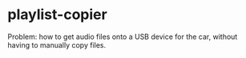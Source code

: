 # playlist-copier
Problem: how to get audio files onto a USB device for the car, without having to manually copy files.
